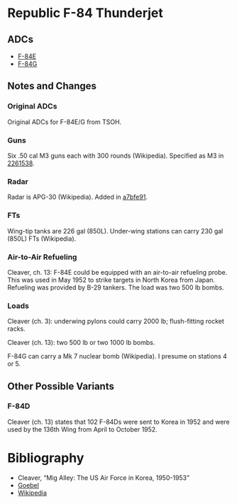 # Republic F-84 Thunderjet

## ADCs

- [F-84E](F-84E.json)
- [F-84G](F-84G.json)

## Notes and Changes

### Original ADCs

Original ADCs for F-84E/G from TSOH.

### Guns

Six .50 cal M3 guns each with 300 rounds (Wikipedia). Specified as M3 in [2261538](https://github.com/alanwatsonforster/apxo/commit/2261538f1aad8ceb7c10520a94e0a1ccf0629e24).

### Radar

Radar is APG-30 (Wikipedia). Added in [a7bfe91](https://github.com/alanwatsonforster/apxo/commit/a7bfe91ab4b0e7addfc9592e911c051cb3620d36).

### FTs

Wing-tip tanks are 226 gal (850L). Under-wing stations can carry 230 gal (850L) FTs (Wikipedia).

### Air-to-Air Refueling

Cleaver, ch. 13: F-84E could be equipped with an air-to-air refueling probe. This was used in May 1952 to strike targets in North Korea from Japan. Refueling was provided by B-29 tankers. The load was two 500 lb bombs.

### Loads

Cleaver (ch. 3): underwing pylons could carry 2000 lb; flush-fitting rocket racks.

Cleaver (ch. 13): two 500 lb or two 1000 lb bombs.

F-84G can carry a Mk 7 nuclear bomb (Wikipedia). I presume on stations 4 or 5.

## Other Possible Variants

### F-84D

Cleaver (ch. 13) states that 102 F-84Ds were sent to Korea in 1952 and were used by the 136th Wing from April to October 1952.

# Bibliography

- Cleaver, “Mig Alley: The US Air Force in Korea, 1950-1953”
- [Goebel](http://www.airvectors.net/avf84.html)
- [Wikipedia](https://en.wikipedia.org/wiki/Republic_F-84_Thunderjet)